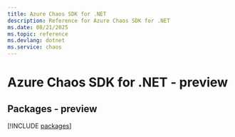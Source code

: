 ```yaml
---
title: Azure Chaos SDK for .NET
description: Reference for Azure Chaos SDK for .NET
ms.date: 08/21/2025
ms.topic: reference
ms.devlang: dotnet
ms.service: chaos
---
```

# Azure Chaos SDK for .NET - preview
## Packages - preview
[!INCLUDE [packages](chaos-index.md)]